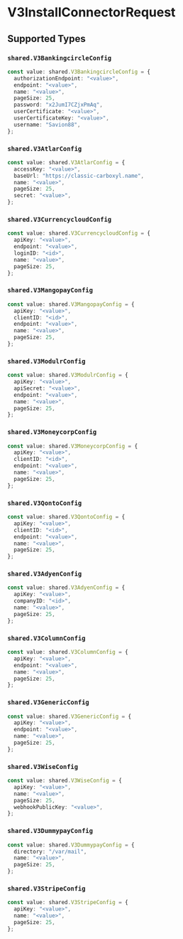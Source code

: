 # V3InstallConnectorRequest


## Supported Types

### `shared.V3BankingcircleConfig`

```typescript
const value: shared.V3BankingcircleConfig = {
  authorizationEndpoint: "<value>",
  endpoint: "<value>",
  name: "<value>",
  pageSize: 25,
  password: "x2JumI7CZjxPmAq",
  userCertificate: "<value>",
  userCertificateKey: "<value>",
  username: "Savion88",
};
```

### `shared.V3AtlarConfig`

```typescript
const value: shared.V3AtlarConfig = {
  accessKey: "<value>",
  baseUrl: "https://classic-carboxyl.name",
  name: "<value>",
  pageSize: 25,
  secret: "<value>",
};
```

### `shared.V3CurrencycloudConfig`

```typescript
const value: shared.V3CurrencycloudConfig = {
  apiKey: "<value>",
  endpoint: "<value>",
  loginID: "<id>",
  name: "<value>",
  pageSize: 25,
};
```

### `shared.V3MangopayConfig`

```typescript
const value: shared.V3MangopayConfig = {
  apiKey: "<value>",
  clientID: "<id>",
  endpoint: "<value>",
  name: "<value>",
  pageSize: 25,
};
```

### `shared.V3ModulrConfig`

```typescript
const value: shared.V3ModulrConfig = {
  apiKey: "<value>",
  apiSecret: "<value>",
  endpoint: "<value>",
  name: "<value>",
  pageSize: 25,
};
```

### `shared.V3MoneycorpConfig`

```typescript
const value: shared.V3MoneycorpConfig = {
  apiKey: "<value>",
  clientID: "<id>",
  endpoint: "<value>",
  name: "<value>",
  pageSize: 25,
};
```

### `shared.V3QontoConfig`

```typescript
const value: shared.V3QontoConfig = {
  apiKey: "<value>",
  clientID: "<id>",
  endpoint: "<value>",
  name: "<value>",
  pageSize: 25,
};
```

### `shared.V3AdyenConfig`

```typescript
const value: shared.V3AdyenConfig = {
  apiKey: "<value>",
  companyID: "<id>",
  name: "<value>",
  pageSize: 25,
};
```

### `shared.V3ColumnConfig`

```typescript
const value: shared.V3ColumnConfig = {
  apiKey: "<value>",
  endpoint: "<value>",
  name: "<value>",
  pageSize: 25,
};
```

### `shared.V3GenericConfig`

```typescript
const value: shared.V3GenericConfig = {
  apiKey: "<value>",
  endpoint: "<value>",
  name: "<value>",
  pageSize: 25,
};
```

### `shared.V3WiseConfig`

```typescript
const value: shared.V3WiseConfig = {
  apiKey: "<value>",
  name: "<value>",
  pageSize: 25,
  webhookPublicKey: "<value>",
};
```

### `shared.V3DummypayConfig`

```typescript
const value: shared.V3DummypayConfig = {
  directory: "/var/mail",
  name: "<value>",
  pageSize: 25,
};
```

### `shared.V3StripeConfig`

```typescript
const value: shared.V3StripeConfig = {
  apiKey: "<value>",
  name: "<value>",
  pageSize: 25,
};
```

